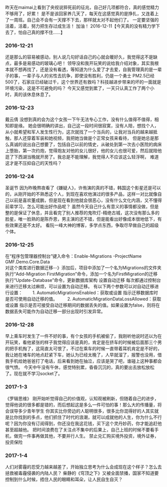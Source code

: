 ﻿昨天在maimai上看到了央视说猝死前的征兆，自己好几项都符合，真的感觉精力不够用了，好累！
是不是该回家养几天了，每天在这感觉真的是挣扎，又连着上了一周班。自己会不会有一天撑不下去，那样就太对不起他们了。
一定要坚强的活着，活着，努力把生存过成生活！
加油！
2016-12-11【今天真的没有精力学下去了，怕自己真的撑不住......】
### 2016-12-21
还是那么的容易被感动，别人说几句好话自己的心就会暖好久，我觉得这不是缺点，最多是易感动的玻璃心吧！
领导没和我开玩笑的说给我介绍对象，其实我根本就不想再找了，还是没有看透，等知道为什么爱了才去爱，自我管理真的是一辈子的事，一辈子与人的劣性去抗争，即使没有胜利，仍是一个勇士
PM2.5已经500了，石家庄已经破过千，这个世界还有救吗？科技越进步带来的坏的一面就是环境污染，这是不可避免的吗？
今天又感觉到累了，一天只认真工作了两个小时，真的该休息休息了。
### 2016-12-23
戴云倩
没想到真的会为这个女孩一下午无法专心工作，没有什么值得不值得，相知即是缘。
她会很明确的讲出，自己这一段时间很寂寞，没有人陪，想找个人，从小就希望和军人发生性行为，这次就找了一个当兵的，让我对当兵的越来越抵触，那人还穿着军装和她视频，我把她当做是个正常女孩来看待，
但是她总是那么真诚的说出自己想要了，包括自己以前的情史，从破处到第一次去小医院的病床上堕胎，第一次约炮，觉得炮友对他的女儿很好，他的女儿也很可爱，然后就陪他逛了下西湖当晚就开房了。我总是不能理解，我觉得人不应该这么轻浮啊，
难道这才是不压抑自己的天性吗？
### 2016-12-24
圣诞节
因为昨晚熬夜看了《嫌疑人》，许侑演的真的不错，韩国这个影星还是可以的，从刚开始的不熟悉这个人，到现在喜欢他演过的很多产品，这样一对比就像自己以前是喜欢董成鹏，但是现在看到他就会很恶心，没有什么文化内涵，又不懂得前辈学习，怎么可能出好作品呢？
虽然今天自己什么有意义的事情都没做，但是整的是保证了休息，并且看完了别人推荐的鬼吹灯-精绝古城，这次没有那么多的脸星，唯一脸熟的是陈乔恩，男主演的还不错，但是能看出好像成本很地低下，有些效果还是不太好。
看阮一峰大神的博客，多学点东西，争取尽早做自己的超级个体。
### 2016-12-25
在“程序包管理器控制台”键入命令：Enable-Migrations -ProjectName GMF.Demo.Core.Data  
对这个类库进行数据迁移--》添加后，项目中添加了一个名为Migrations的文件夹
执行“Add-Migration FirstMigration”命令，添加一个名为FirstMigration的迁移
执行“Update-Database”命令，更新数据库架构
设置自动迁移
每次都通过控制台来进行迁移太过麻烦，可以设置为自动迁移。
有以下两个参数可以对自动迁移进行设置：
　　1. AutomaticMigrationsEnabled：获取或设置 指示迁移数据库时是否可使用自动迁移的值。
　　2. AutomaticMigrationDataLossAllowed：获取或设置 指示是否可接受自动迁移期间的数据丢失的值。如果设置为false，则将在数据丢失可能作为自动迁移一部分出现时引发异常。
### 2016-12-28
早上乘车时发生了一件不好的事，有个女孩的手机被偷了，我刚听他说时还以为在开玩笑，看他紧张的样子我觉得应该是真的，肯定是在挤车的时候被后面那三个男的把手机掏了，这简直太可恨了，不过在乘车的时候一直带着耳机肯定是不好的，我让她在堵车的地点赶紧下车，她认为已经太晚了，人早就溜了，报警也没用，借我手机给她爸爸打了电话，后来看到她在抽泣，应该是哭了吧，谁碰上这种事都会很气愤。
今天中午没有午休，感觉特别累，昏昏沉沉的，真的要出去放松放松了。现在就不学习socket了。
### 2017-1-3
《罗辑思维》
刚开始听觉得自己的价值观，认知观被刷新，但随着自己的进步，觉得他说的很多都是错的，而后想起这是多么一件可怕的事！那么大的传播量，将会误导多少青年学生
你其实比你旁边的人聪明很多，很多比你混得好的人其实就是比你找到的多点，他们抓住了时代的浪潮，就可以成就他的人生，你为什么不行呢？因为你没有订阅得到，你还没在我这花钱，买下这个灵丹妙药，你才能追赶他甚至超越他。
把时间浪费在了关注点不集中的后果上，自己上班的时候不要看手机，做完一件事再做其他，不要并行人生。
禁止兑汇购买境外投资，境外证券，投资保险
### 2017-1-4
人们对雾霾的忍受力越来越差了，开始独立思考为什么会成现在这个样子？怎么去拯救被毒霾侵袭的内陆人民？
柴静的《穹顶之下》又被全面禁播，国家不知道要控制到什么时候，捂住人民的眼睛和耳朵，让人民自生自灭？
